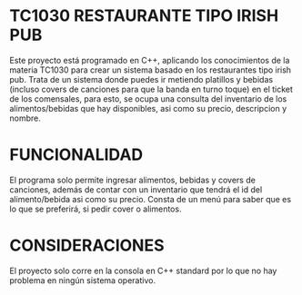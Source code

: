 # TC1030 RESTAURANTE TIPO IRISH PUB
Este proyecto está programado en C++, aplicando los conocimientos de la materia TC1030 para crear un sistema basado en los restaurantes tipo irish pub. Trata de un sistema donde puedes ir metiendo platillos y bebidas (incluso covers de canciones para que la banda en turno toque) en el ticket de los comensales, para esto, se ocupa una consulta del inventario de los alimentos/bebidas que hay disponibles, asi como su precio, descripcion y nombre.

# FUNCIONALIDAD
El programa solo permite ingresar alimentos, bebidas y covers de canciones, además de contar con un inventario que tendrá el id del alimento/bebida asi como su precio.
Consta de un menú para saber que es lo que se preferirá, si pedir cover o alimentos.

# CONSIDERACIONES
El proyecto solo corre en la consola en C++ standard por lo que no hay problema en ningún sistema operativo.

